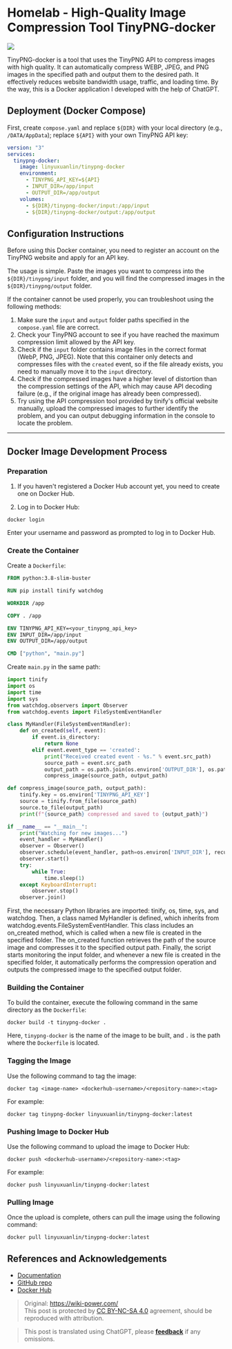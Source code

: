 # Homelab - High-Quality Image Compression Tool TinyPNG-docker

![](https://img.wiki-power.com/d/wiki-media/img/20230416163137.png)

TinyPNG-docker is a tool that uses the TinyPNG API to compress images with high quality. It can automatically compress WEBP, JPEG, and PNG images in the specified path and output them to the desired path. It effectively reduces website bandwidth usage, traffic, and loading time. By the way, this is a Docker application I developed with the help of ChatGPT.

## Deployment (Docker Compose)

First, create `compose.yaml` and replace `${DIR}` with your local directory (e.g., `/DATA/AppData`); replace `${API}` with your own TinyPNG API key:

```yaml title="compose.yaml"
version: "3"
services:
  tinypng-docker:
    image: linyuxuanlin/tinypng-docker
    environment:
      - TINYPNG_API_KEY=${API}
      - INPUT_DIR=/app/input
      - OUTPUT_DIR=/app/output
    volumes:
      - ${DIR}/tinypng-docker/input:/app/input
      - ${DIR}/tinypng-docker/output:/app/output
```

## Configuration Instructions

Before using this Docker container, you need to register an account on the TinyPNG website and apply for an API key.

The usage is simple. Paste the images you want to compress into the `${DIR}/tinypng/input` folder, and you will find the compressed images in the `${DIR}/tinypng/output` folder.

If the container cannot be used properly, you can troubleshoot using the following methods:

1. Make sure the `input` and `output` folder paths specified in the `compose.yaml` file are correct.
2. Check your TinyPNG account to see if you have reached the maximum compression limit allowed by the API key.
3. Check if the `input` folder contains image files in the correct format (WebP, PNG, JPEG). Note that this container only detects and compresses files with the `created` event, so if the file already exists, you need to manually move it to the `input` directory.
4. Check if the compressed images have a higher level of distortion than the compression settings of the API, which may cause API decoding failure (e.g., if the original image has already been compressed).
5. Try using the API compression tool provided by tinify's official website manually, upload the compressed images to further identify the problem, and you can output debugging information in the console to locate the problem.

---

## Docker Image Development Process

### Preparation

1. If you haven't registered a Docker Hub account yet, you need to create one on Docker Hub.

2. Log in to Docker Hub:

```shell
docker login
```

Enter your username and password as prompted to log in to Docker Hub.

### Create the Container

Create a `Dockerfile`:

```Dockerfile title="Dockerfile"
FROM python:3.8-slim-buster

RUN pip install tinify watchdog

WORKDIR /app

COPY . /app

ENV TINYPNG_API_KEY=<your_tinypng_api_key>
ENV INPUT_DIR=/app/input
ENV OUTPUT_DIR=/app/output

CMD ["python", "main.py"]
```

Create `main.py` in the same path:

```py title="main.py"
import tinify
import os
import time
import sys
from watchdog.observers import Observer
from watchdog.events import FileSystemEventHandler

class MyHandler(FileSystemEventHandler):
    def on_created(self, event):
        if event.is_directory:
            return None
        elif event.event_type == 'created':
            print("Received created event - %s." % event.src_path)
            source_path = event.src_path
            output_path = os.path.join(os.environ['OUTPUT_DIR'], os.path.basename(source_path))
            compress_image(source_path, output_path)

def compress_image(source_path, output_path):
    tinify.key = os.environ['TINYPNG_API_KEY']
    source = tinify.from_file(source_path)
    source.to_file(output_path)
    print(f"{source_path} compressed and saved to {output_path}")

if __name__ == "__main__":
    print("Watching for new images...")
    event_handler = MyHandler()
    observer = Observer()
    observer.schedule(event_handler, path=os.environ['INPUT_DIR'], recursive=False)
    observer.start()
    try:
        while True:
            time.sleep(1)
    except KeyboardInterrupt:
        observer.stop()
    observer.join()
```

First, the necessary Python libraries are imported: tinify, os, time, sys, and watchdog. Then, a class named MyHandler is defined, which inherits from watchdog.events.FileSystemEventHandler. This class includes an on_created method, which is called when a new file is created in the specified folder. The on_created function retrieves the path of the source image and compresses it to the specified output path. Finally, the script starts monitoring the input folder, and whenever a new file is created in the specified folder, it automatically performs the compression operation and outputs the compressed image to the specified output folder.

### Building the Container

To build the container, execute the following command in the same directory as the `Dockerfile`:

```shell
docker build -t tinypng-docker .
```

Here, `tinypng-docker` is the name of the image to be built, and `.` is the path where the `Dockerfile` is located.

### Tagging the Image

Use the following command to tag the image:

```shell
docker tag <image-name> <dockerhub-username>/<repository-name>:<tag>
```

For example:

```shell
docker tag tinypng-docker linyuxuanlin/tinypng-docker:latest
```


### Pushing Image to Docker Hub

Use the following command to upload the image to Docker Hub:

```shell
docker push <dockerhub-username>/<repository-name>:<tag>
```

For example:

```shell
docker push linyuxuanlin/tinypng-docker:latest
```

### Pulling Image

Once the upload is complete, others can pull the image using the following command:

```shell
docker pull linyuxuanlin/tinypng-docker:latest
```

## References and Acknowledgements

- [Documentation](https://wiki-power.com/Homelab-%E9%AB%98%E8%B4%A8%E9%87%8F%E5%9B%BE%E7%89%87%E5%8E%8B%E7%BC%A9%E5%B7%A5%E5%85%B7TinyPNG-docker)
- [GitHub repo](https://github.com/linyuxuanlin/Dockerfiles/tree/main/tinypng-docker)
- [Docker Hub](https://hub.docker.com/r/linyuxuanlin/tinypng-docker)

> Original: <https://wiki-power.com/>  
> This post is protected by [CC BY-NC-SA 4.0](https://creativecommons.org/licenses/by/4.0/deed.en) agreement, should be reproduced with attribution.

> This post is translated using ChatGPT, please [**feedback**](https://github.com/linyuxuanlin/Wiki_MkDocs/issues/new) if any omissions.